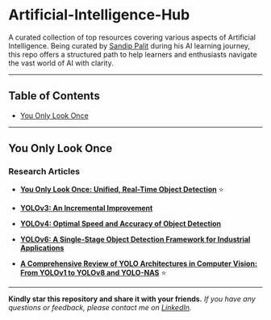 # Artificial-Intelligence-Hub
A curated collection of top resources covering various aspects of Artificial Intelligence. Being curated by [Sandip Palit](https://www.linkedin.com/in/sandip-palit/) during his AI learning journey, this repo offers a structured path to help learners and enthusiasts navigate the vast world of AI with clarity.

---

## Table of Contents

- [You Only Look Once](#you-only-look-once)

---

## You Only Look Once

### Research Articles

* [**You Only Look Once: Unified, Real-Time Object Detection**](https://arxiv.org/pdf/1506.02640)  ⭐

* [**YOLOv3: An Incremental Improvement**](https://arxiv.org/pdf/1804.02767)

* [**YOLOv4: Optimal Speed and Accuracy of Object Detection**](https://arxiv.org/pdf/2004.10934)

* [**YOLOv6: A Single-Stage Object Detection Framework for Industrial Applications**](https://arxiv.org/pdf/2209.02976)

* [**A Comprehensive Review of YOLO Architectures in Computer Vision: From YOLOv1 to YOLOv8 and YOLO-NAS**](https://arxiv.org/pdf/2304.00501)  ⭐


---

**Kindly star this repository and share it with your friends.**
_If you have any questions or feedback, please contact me on [LinkedIn](https://www.linkedin.com/in/sandip-palit/)._

